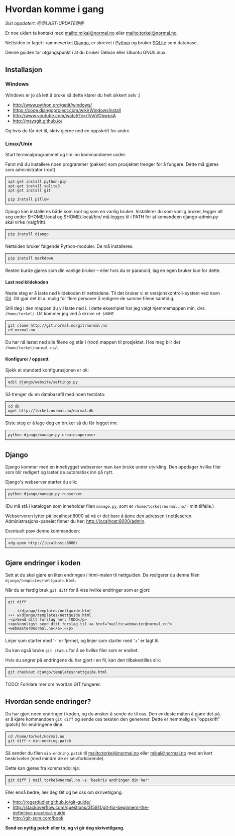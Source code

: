 <!--
http://git.normal.no/git/normal.no/tree/docs/how-to-contribute.md

See the Makefile for how to build and upload.

rename getting-started.md ?

TODO:
Python Web Development: Understanding Django for Beginners
http://www.youtube.com/watch?v=zTNA0MtZwso
Kan du ikke python, eller har veldig lyst til å lære => kanskje
heller finne noe annet å gjøre? :) [bidra med]
-->

<meta charset="utf-8" />
<style type="text/css">
  pre {
    background-color: rgb(238, 238, 238);
    border: 1px solid black;
    padding: 1ex;
    width: 52em;
  }
  p { width: 50em; }
  h2 { margin-top: 3ex; }
</style>


Hvordan komme i gang
====================

_Sist oppdatert: @@LAST-UPDATE@@_

Er noe uklart ta kontakt med <mailto:mikal@normal.no> eller
<mailto:torkel@normal.no>.

Nettsiden er laget i rammeverket [Django], er skrevet i [Python] og bruker
[SQLite] som database.

Denne guiden tar utgangspunkt i at du bruker Debian eller Ubuntu GNU/Linux.

[Django]: https://www.djangoproject.com/
[Python]: http://www.python.org/
[SQLite]: http://sqlite.org/


## Installasjon ##


### Windows ###

Windows er jo så lett å bruke så dette klarer du helt sikkert selv :)

* <http://www.python.org/getit/windows/>
* <https://code.djangoproject.com/wiki/WindowsInstall>
* <http://www.youtube.com/watch?v=rIVwVOpwpsA>
* <http://msysgit.github.io/>

Og hvis du får det til, skriv gjerne ned en oppskrift for andre.


### Linux/Unix ###

Start terminalprogrammet og lim inn kommandoene under.

Først må du installere noen programmer (pakker) som prosjektet trenger
for å fungere. Dette må gjøres som administrator (root).

    apt-get install python-pip
    apt-get install sqlite3
    apt-get install git

    pip install pillow

Django kan installeres både som root og som en vanlig bruker.
Installerer du som vanlig bruker, legger alt seg under $HOME/.local og
$HOME/.local/bin/ må legges til i PATH for at komandoen django-admin.py
skal virke (valgfritt).

    pip install django

Nettsiden bruker følgende Python-moduler. De må installeres:

    pip install markdown

Resten burde gjøres som din vanlige bruker – eller hvis du er paranoid,
lag en egen bruker kun for dette.

#### Last ned kildekoden ####

Neste steg er å laste ned kildekoden til nettsidene. Til det bruker vi
et versjonskontroll-system ved navn [Git][]. Git gjør det bl.a. mulig
for flere personer å redigere de samme filene samtidig.

[Git]: http://en.wikipedia.org/wiki/Git_(software)

Still deg i den mappen du vil laste ned i. I dette eksemplet har jeg
valgt hjemmemappen min, dvs. `/home/torkel/`. Dit kommer jeg ved
å skrive `cd $HOME`.

    git clone http://git.normal.no/git/normal.no
    cd normal.no

Du har nå lastet ned alle filene og står i (root) mappen til prosjektet.
Hos meg blir det `/home/torkel/normal.no/`.

#### Konfigurer / oppsett ####

Sjekk at standard konfigurasjonen er ok:

    edit django/website/settings.py

Så trenger du en databasefil med noen testdata:

    cd db
    wget http://torkel.normal.no/normal.db

Siste steg er å lage deg en bruker så du får logget inn:

    python django/manage.py createsuperuser



## Django ##

Django kommer med en innebygget webserver man kan bruke under utvikling.
Den oppdager hvilke filer som blir redigert og laster de automatisk inn
på nytt.

Django's webserver starter du slik:

    python django/manage.py runserver

(Du må stå i katalogen som inneholder filen `manage.py`; som er
`/home/torkel/normal.no/` i mitt tilfelle.)

Webserveren lytter på localhost:8000 så nå er det bare å åpne [den
adressen i nettleseren](http://localhost:8000/).  
Administrasjons-panelet finner du her: <http://localhost:8000/admin>.

Eventuelt prøv denne kommandoen:

    xdg-open http://localhost:8000/



## Gjøre endringer i koden ##

Sett at du skal gjøre en liten endringen i html-malen til
nettguiden. Da redigerer du denne filen `django/templates/nettguide.html`.

Når du er ferdig bruk `git diff` for å vise hvilke endringer som er gjort:

    git diff

    --- i/django/templates/nettguide.html
    +++ w/django/templates/nettguide.html
    -<p>Send ditt forslag her: TODO</p>
    +<p>Vennligst send ditt forslag til <a href="mailto:webmaster@normal.no">
    +webmaster@normal.no</a>.</p>

Linjer som starter med '-' er fjernet, og linjer som starter med '+' er
lagt til.

Du kan også bruke `git status` for å se _hvilke_ filer som er endret.

Hvis du angrer på endringene du har gjort i en fil, kan den
tilbakestilles slik:

    git checkout django/templates/nettguide.html

TODO: Forklare mer om hvordan GIT fungerer.

<!--
git add docs/how-to-contribute.md docs/Makefile
git diff &ndash;&ndash;staged
-->


## Hvordan sende endringer? ##

Du har gjort noen endringer i koden, og du ønsker å sende de til oss.
Den enkleste måten å gjøre det på, er å kjøre kommandoen `git diff` og
sende oss teksten den genererer. Dette er nemmelig en "oppskrift"
(patch) for endringene dine.

    cd /home/torkel/normal.no
    git diff > min-endring.patch

Så sender du filen `min-endring.patch` til <mailto:torkel@normal.no>
eller <mikal@normal.no> med en kort beskrivelse (med mindre de er
selvforklarende).

Dette kan gjøres fra kommandolinja:

    git diff | mail torkel@normal.no -s 'beskriv endringen din her'

Eller ennå bedre; lær deg Git og be oss om skrivetilgang.

* <http://rogerdudler.github.io/git-guide/>
* <http://stackoverflow.com/questions/315911/git-for-beginners-the-definitive-practical-guide>
* <http://git-scm.com/book>

**Send en nyttig patch eller to, og vi gir deg skrivetilgang.**
